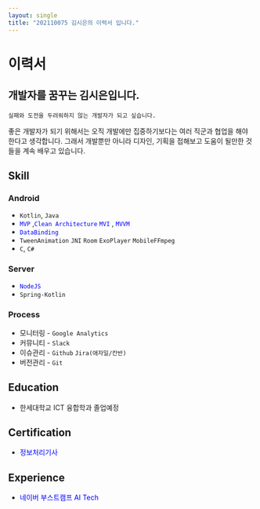 ```yaml
---
layout: single
title: "202110075 김시은의 이력서 입니다."
---
```


# 이력서

## 개발자를 꿈꾸는 김시은입니다.
`실패와 도전을 두려워하지 않는 개발자가 되고 싶습니다.`

좋은 개발자가 되기 위해서는 오직 개발에만 집중하기보다는 여러 직군과 협업을 해야 한다고 생각합니다. 그래서 개발뿐만 아니라 디자인, 기획을 접해보고 도움이 될만한 것들을 계속 배우고 있습니다.

## Skill

### Android

- `Kotlin`, `Java`
- <span style="color:blue">`MVP`</span> ,<span style="color:blue">`Clean Architecture`</span> <span style="color:blue">`MVI`</span> , <span style="color:blue">`MVVM`</span>
-  <span style="color:blue"> `DataBinding`</span> 
- `TweenAnimation` `JNI` `Room` `ExoPlayer` `MobileFFmpeg`
-  `C`, `C#`

### Server

- <span style="color:blue">`NodeJS`</span>
- `Spring-Kotlin`

### Process

- 모니터링 - `Google Analytics`
- 커뮤니티 - `Slack`
- 이슈관리 - `Github`  `Jira(애자일/칸반)` 
- 버전관리 - `Git` 

## Education
- 한세대학교 ICT 융합학과 졸업예정

## Certification
-  <span style="color:blue">정보처리기사</span> 

## Experience
- <span style="color:blue">네이버 부스트캠프 AI Tech</span> 

